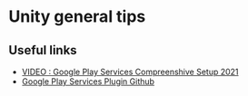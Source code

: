 # Unity general tips

## Useful links

* [VIDEO : Google Play Services Compreenshive Setup 2021](https://www.youtube.com/watch?v=0AtXxdvdKcQ)
* [Google Play Services Plugin Github](https://github.com/playgameservices/play-games-plugin-for-unity/)
